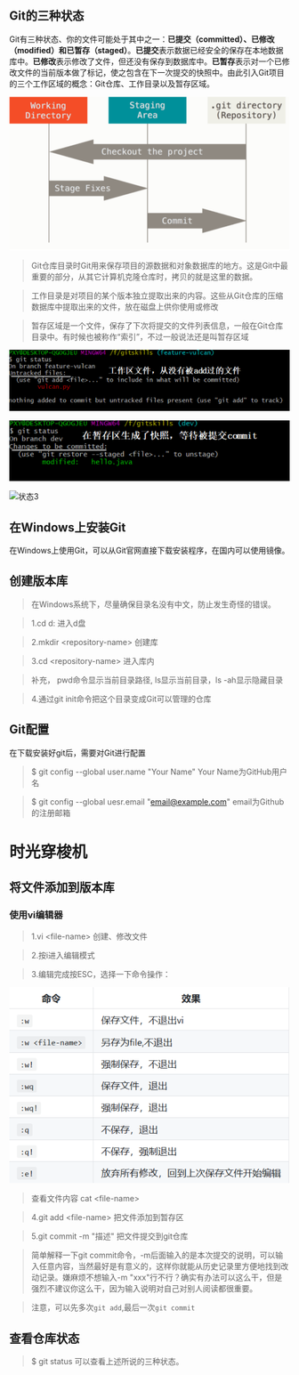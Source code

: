 ## Git的三种状态
Git有三种状态、你的文件可能处于其中之一：**已提交（committed）、已修改（modified）和已暂存（staged）**。**已提交**表示数据已经安全的保存在本地数据库中。**已修改**表示修改了文件，但还没有保存到数据库中。**已暂存**表示对一个已修改文件的当前版本做了标记，使之包含在下一次提交的快照中。由此引入Git项目的三个工作区域的概念：Git仓库、工作目录以及暂存区域。

![工作区域](https://github.com/XingYu9902/learngit/blob/master/images/Snipaste_2019-10-31_18-03-08.png)

>Git仓库目录时Git用来保存项目的源数据和对象数据库的地方。这是Git中最重要的部分，从其它计算机克隆仓库时，拷贝的就是这里的数据。

>工作目录是对项目的某个版本独立提取出来的内容。这些从Git仓库的压缩数据库中提取出来的文件，放在磁盘上供你使用或修改

>暂存区域是一个文件，保存了下次将提交的文件列表信息，一般在Git仓库目录中。有时候也被称作“索引”，不过一般说法还是叫暂存区域

![状态1](https://github.com/XingYu9902/learngit/blob/master/images/Snipaste_2019-10-31_17-56-26.png)

![状态2](https://github.com/XingYu9902/learngit/blob/master/images/Snipaste_2019-10-31_17-56-51.png)

![状态3](https://github.com/XingYu9902/learngit/blob/master/images/Snipaste_2019-10-31_18-57-03.png)

## 在Windows上安装Git
在Windows上使用Git，可以从Git官网直接下载安装程序，在国内可以使用镜像。


## 创建版本库
  >在Windows系统下，尽量确保目录名没有中文，防止发生奇怪的错误。

  >1.cd d:  进入d盘

  >2.mkdir \<repository-name\>  创建库
  
  >3.cd \<repository-name\> 进入库内
  
 >补充， pwd命令显示当前目录路径, ls显示当前目录，ls -ah显示隐藏目录
 
 >4.通过git init命令把这个目录变成Git可以管理的仓库
 
 ## Git配置
 在下载安装好git后，需要对Git进行配置
 >$ git config --global user.name "Your Name"          Your Name为GitHub用户名
 
 >$ git config --global uesr.email "email@example.com"      email为Github的注册邮箱
# 时光穿梭机
## 将文件添加到版本库
### 使用vi编辑器
>1.vi \<file-name\> 创建、修改文件

>2.按i进入编辑模式

>3.编辑完成按ESC，选择一下命令操作：

![1](https://github.com/XingYu9902/learngit/blob/master/images/dasda.png)

>查看文件内容 cat \<file-name\>

>4.git add \<file-name\>  把文件添加到暂存区

>5.git commit -m "描述" 把文件提交到git仓库

>简单解释一下git commit命令，-m后面输入的是本次提交的说明，可以输入任意内容，当然最好是有意义的，这样你就能从历史记录里方便地找到改动记录。嫌麻烦不想输入-m "xxx"行不行？确实有办法可以这么干，但是强烈不建议你这么干，因为输入说明对自己对别人阅读都很重要。

>注意，可以先多次`git add`,最后一次`git commit`

## 查看仓库状态
>$ git status 可以查看上述所说的三种状态。
